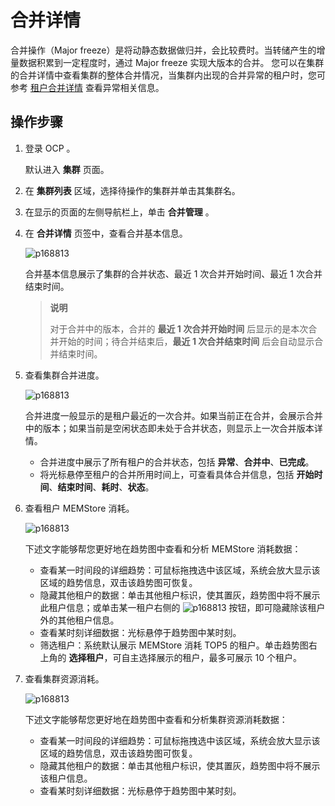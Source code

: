 # 合并详情

合并操作（Major freeze）是将动静态数据做归并，会比较费时。当转储产生的增量数据积累到一定程度时，通过 Major freeze 实现大版本的合并。
您可以在集群的合并详情中查看集群的整体合并情况，当集群内出现的合并异常的租户时，您可参考 [租户合并详情](../../5.tenant-functions/11.merge-management/2.merge-details.md) 查看异常相关信息。

## 操作步骤

1. 登录 OCP 。

   默认进入 **集群** 页面。

2. 在 **集群列表** 区域，选择待操作的集群并单击其集群名。

3. 在显示的页面的左侧导航栏上，单击 **合并管理** 。

4. 在 **合并详情** 页签中，查看合并基本信息。

   ![p168813](https://obbusiness-private.oss-cn-shanghai.aliyuncs.com/doc/img/ocp/%E5%90%88%E5%B9%B6%E5%9F%BA%E6%9C%AC%E4%BF%A1%E6%81%AF1.png)

   合并基本信息展示了集群的合并状态、最近 1 次合并开始时间、最近 1 次合并结束时间。

    > **说明**
    >
    > 对于合并中的版本，合并的 **最近 1 次合并开始时间** 后显示的是本次合并开始的时间；待合并结束后，**最近 1 次合并结束时间** 后会自动显示合并结束时间。

5. 查看集群合并进度。

   ![p168813](https://obbusiness-private.oss-cn-shanghai.aliyuncs.com/doc/img/ocp/%E6%9C%80%E8%BF%911%E6%AC%A1%E5%90%88%E5%B9%B61.png)

   合并进度一般显示的是租户最近的一次合并。如果当前正在合并，会展示合并中的版本；如果当前是空闲状态即未处于合并状态，则显示上一次合并版本详情。
   * 合并进度中展示了所有租户的合并状态，包括 **异常**、**合并中**、**已完成**。
   * 将光标悬停至租户的合并所用时间上，可查看具体合并信息，包括 **开始时间**、**结束时间**、**耗时**、**状态**。

6. 查看租户 MEMStore 消耗。

   ![p168813](https://obbusiness-private.oss-cn-shanghai.aliyuncs.com/doc/img/ocp/%E7%A7%9F%E6%88%B7mems%E6%B6%88%E8%80%97.png)

   下述文字能够帮您更好地在趋势图中查看和分析 MEMStore 消耗数据：

   * 查看某一时间段的详细趋势：可鼠标拖拽选中该区域，系统会放大显示该区域的趋势信息，双击该趋势图可恢复。
   * 隐藏其他租户的数据：单击其他租户标识，使其置灰，趋势图中将不展示此租户信息；或单击某一租户右侧的 ![p168813](https://obbusiness-private.oss-cn-shanghai.aliyuncs.com/doc/img/ocp/%E5%8F%8D%E9%80%89.png) 按钮，即可隐藏除该租户外的其他租户信息。
   * 查看某时刻详细数据：光标悬停于趋势图中某时刻。
   * 筛选租户：系统默认展示 MEMStore 消耗 TOP5 的租户。单击趋势图右上角的 **选择租户**，可自主选择展示的租户，最多可展示 10 个租户。

7. 查看集群资源消耗。

   ![p168813](https://obbusiness-private.oss-cn-shanghai.aliyuncs.com/doc/img/ocp/%E7%A7%9F%E6%88%B7%E9%9B%86%E7%BE%A4%E8%B5%84%E6%BA%90%E6%B6%88%E8%80%97.png)

   下述文字能够帮您更好地在趋势图中查看和分析集群资源消耗数据：

   * 查看某一时间段的详细趋势：可鼠标拖拽选中该区域，系统会放大显示该区域的趋势信息，双击该趋势图可恢复。
   * 隐藏其他租户的数据：单击其他租户标识，使其置灰，趋势图中将不展示该租户信息。
   * 查看某时刻详细数据：光标悬停于趋势图中某时刻。
